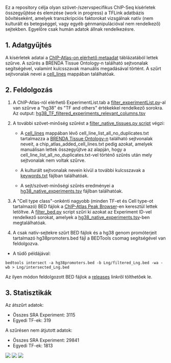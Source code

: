 Ez a repository célja olyan szövet-/szervspecifikus ChIP-Seq kísérletek összegyűjtése és elemzése (work in progress) a TFLink adatbázis bővítéseként, amelyek transzkripciós faktorokat vizsgálnak natív (nem kulturált és betegséggel, vagy egyéb génmanipulációval nem rendelkező) sejtekben. Egyelőre csak humán adatok állnak rendelkezésre.

## 1. Adatgyűjtés
A kísérletek adatai a [ChIP-Atlas-on elérhető metaadat](https://github.com/inutano/chip-atlas/wiki#downloads_doc) táblázatából lettek szűrve. A szűrés a BRENDA Tissue Ontology-n található sejtvonalak segítségével, valamint kulcsszavak manuális megadásával történt. A szűrt sejtvonalak nevei a [cell_lines](https://github.com/kadan02/native_tissue_chip-seq_experiments/tree/master/cell_lines) mappában találhatóak. 

## 2. Feldolgozás
1. A ChIP-Atlas-ról elérhető ExperimentList.tab a [filter_experimentList.py](https://github.com/kadan02/native_tissue_chip-seq_experiments/blob/master/filter_experimentList.py)-al van szűrve a "hg38" és "TF and others" értékekkel rendelkező sorokra. Az output: [hg38_TF_filtered_experiments_relevant_columns.tsv](https://github.com/kadan02/native_tissue_chip-seq_experiments/blob/master/tsv/hg38_TF_filtered_experiments_relevant_columns.tsv)
 
2. A további szövet-minőség szűrést a [filter_native_tissues.py script](https://github.com/kadan02/native_tissue_chip-seq_experiments/blob/master/filter_native_tissues.py) végzi:
   - A [cell_lines](https://github.com/kadan02/native_tissue_chip-seq_experiments/tree/master/cell_lines) mappában lévő cell_line_list_all_no_duplicates.txt tartalmazza a [BRENDA Tissue Ontology-n](https://www.ebi.ac.uk/ols4/ontologies/bto) található sejtvonalak neveit, a chip_atlas_added_cell_lines.txt pedig azokat, amelyek manuálisan lettek összegyűjtve az alapján, hogy a cell_line_list_all_no_duplicates.txt-vel történő szűrés után mely sejtvonalak nem voltak szűrve. 
   - A kulturált sejtvonalak nevein kívül a további kulcsszavak a [keywords.txt](https://github.com/kadan02/native_tissue_chip-seq_experiments/blob/master/cell_lines/keywords.txt) fájlban találhatóak.

   - A sejt/szövet-minőségi szűrés eredményei a [hg38_native_experiments.tsv](https://github.com/kadan02/native_tissue_chip-seq_experiments/blob/master/tsv/hg38_native_experiments.tsv) fájlban találhatóak.

3. A "Cell type class"-onkénti nagyobb (minden TF-et és Cell type-ot tartalmazó) BED fájlok a [ChIP-Atlas Peak Browser](https://chip-atlas.org/peak_browser)-en keresztül lettek letöltve. A [filter_bed.py](https://github.com/kadan02/native_tissue_chip-seq_experiments/blob/master/filter_bed.py) script szűri ki azokat az Experiment ID-vel rendelkező sorokat, amelyek a [hg38_native_experiments.tsv](https://github.com/kadan02/native_tissue_chip-seq_experiments/blob/master/tsv/hg38_native_experiments.tsv)-ben megtalálhatóak.

4. A csak natív-sejtekre szűrt BED fájlok és a hg38 genom promóterjeit tartalmazó hg38promoters.bed fájl a BEDTools csomag segítségével van feldolgozva.
  - A tüdő példájával:
```
bedtools intersect -a hg38promoters.bed -b Lng/filtered_Lng.bed -wa -wb > Lng/intersected_Lng.bed
```

Az ilyen módon feldolgozott BED fájlok a [releases](https://github.com/kadan02/native_tissue_chip-seq_experiments/releases) linkről tölthetőek le.

## 3. Statisztikák
Az átszűrt adatok:
- Összes SRA Experiment: 3115
- Egyedi TF-ek: 319

A szűrésen nem átjutott adatok:
- Összes SRA Experiment: 29841
- Egyedi TF-ek: 1813

![](https://github.com/kadan02/native_tissue_chip-seq_experiments/blob/master/chip_atlas/figures/figure_tf.png)
![](https://github.com/kadan02/native_tissue_chip-seq_experiments/blob/master/chip_atlas/figures/figure_cell_type_class.png)
![](https://github.com/kadan02/native_tissue_chip-seq_experiments/blob/master/chip_atlas/figures/figure_cell_type.png)
